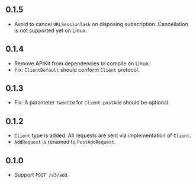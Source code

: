 ## 0.1.5

- Avoid to cancel `URLSessionTask` on disposing subscription. Cancellation is not supported yet on Linux.


## 0.1.4

- Remove APIKit from dependencies to compile on Linux.
- Fix: `ClientDefault` should conform `Client` protocol.


## 0.1.3

- Fix: A parameter `tweetId` for `Client.postAdd` should be optional.


## 0.1.2

- `Client` type is added. All requests are sent via implementation of `Client`.
- `AddRequest` is renamed to `PostAddRequest`.


## 0.1.0

- Support `POST /v3/add`.

